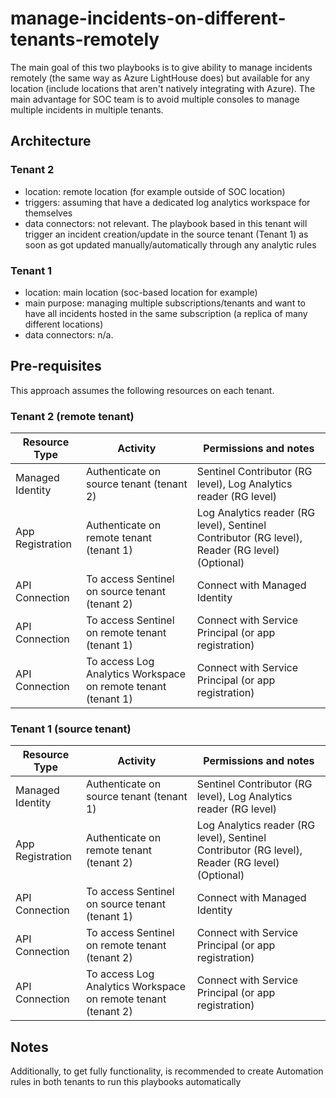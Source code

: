 # manage-incidents-on-different-tenants-remotely

The main goal of this two playbooks is to give ability to manage incidents remotely (the same way as Azure LightHouse does) but available for any location (include locations that aren't natively integrating with Azure). The main advantage for SOC team is to avoid multiple consoles to manage multiple incidents in multiple tenants.

## Architecture
### Tenant 2
- location: remote location (for example outside of SOC location)
- triggers: assuming that have a dedicated log analytics workspace for themselves
- data connectors: not relevant. The playbook based in this tenant will trigger an incident creation/update in the source tenant (Tenant 1) as soon as got updated manually/automatically through any analytic rules

### Tenant 1
- location: main location (soc-based location for example)
- main purpose: managing multiple subscriptions/tenants and want to have all incidents hosted in the same subscription (a replica of many different locations)
- data connectors: n/a. 

## Pre-requisites
This approach assumes the following resources on each tenant.

### Tenant 2 (remote tenant)
| Resource Type                   | Activity                                   	  		  | Permissions and notes	          				 			   |
|---------------------------------|---------------------------------------------------------------|------------------------------------------------------------------------------------------------|
| Managed Identity		  | Authenticate on source tenant (tenant 2)   	   		  | Sentinel Contributor (RG level), Log Analytics reader (RG level)  			     	   |
| App Registration		  | Authenticate on remote tenant (tenant 1)   	   		  | Log Analytics reader (RG level), Sentinel Contributor (RG level), Reader (RG level) (Optional) |
| API Connection		  | To access Sentinel on source tenant (tenant 2) 		  | Connect with Managed Identity								   | 
| API Connection		  | To access Sentinel on remote tenant (tenant 1) 		  | Connect with Service Principal (or app registration)					   |
| API Connection		  | To access Log Analytics Workspace on remote tenant (tenant 1) | Connect with Service Principal (or app registration) 					   |

### Tenant 1 (source tenant)
| Resource Type                   | Activity                                   	  		  | Permissions and notes	          				 			   |
|---------------------------------|---------------------------------------------------------------|------------------------------------------------------------------------------------------------|
| Managed Identity		  | Authenticate on source tenant (tenant 1)   	   		  | Sentinel Contributor (RG level), Log Analytics reader (RG level)  			     	   |
| App Registration		  | Authenticate on remote tenant (tenant 2)   	   		  | Log Analytics reader (RG level), Sentinel Contributor (RG level), Reader (RG level) (Optional) |
| API Connection		  | To access Sentinel on source tenant (tenant 1) 		  | Connect with Managed Identity								   | 
| API Connection		  | To access Sentinel on remote tenant (tenant 2) 		  | Connect with Service Principal (or app registration)					   |
| API Connection		  | To access Log Analytics Workspace on remote tenant (tenant 2) | Connect with Service Principal (or app registration) 					   |

## Notes
Additionally, to get fully functionality, is recommended to create Automation rules in both tenants to run this playbooks automatically
